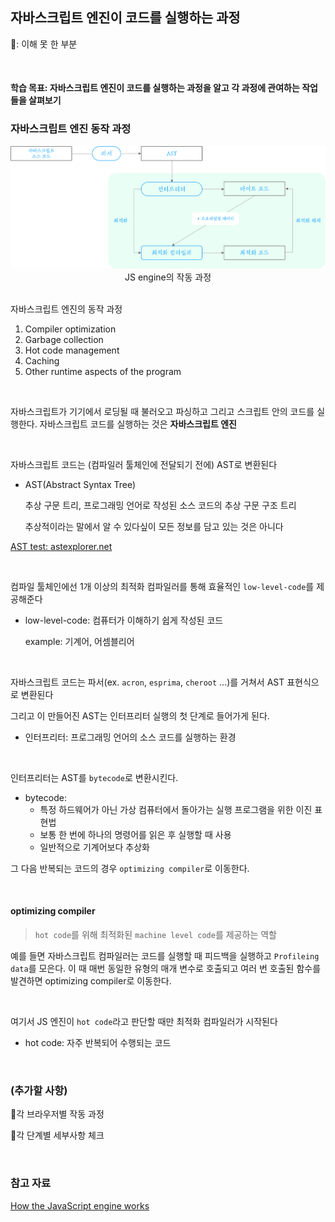 ## 자바스크립트 엔진이 코드를 실행하는 과정

🌱: 이해 못 한 부분

<br>

#### 학습 목표: 자바스크립트 엔진이 코드를 실행하는 과정을 알고 각 과정에 관여하는 작업들을 살펴보기



### 자바스크립트 엔진 동작 과정

<img src="how_to_jS_engine_works.assets/1_자바스크립트엔진작동과정.png">

<center>JS engine의 작동 과정</center>

<br>

자바스크립트 엔진의 동작 과정

1. Compiler optimization
2. Garbage collection
3. Hot code management
4. Caching
5. Other runtime aspects of the program

<br>

자바스크립트가 기기에서 로딩될 때 불러오고 파싱하고 그리고 스크립트 안의 코드를 실행한다. 자바스크립트 코드를 실행하는 것은 **자바스크립트 엔진**

<br>

자바스크립트 코드는 (컴파일러 툴체인에 전달되기 전에) AST로 변환된다

- AST(Abstract Syntax Tree)

  추상 구문 트리, 프로그래밍 언어로 작성된 소스 코드의 추상 구문 구조 트리

  추상적이라는 말에서 알 수 있다싶이 모든 정보를 담고 있는 것은 아니다

[AST test: astexplorer.net](https://astexplorer.net/)

<br>

컴파일 툴체인에선 1개 이상의 최적화 컴파일러를 통해 효율적인 `low-level-code`를 제공해준다

- low-level-code: 컴퓨터가 이해하기 쉽게 작성된 코드

  example: 기계어, 어셈블리어

<br>

자바스크립트 코드는 파서(ex. `acron`, `esprima`, `cheroot` ...)를 거쳐서 AST 표현식으로 변환된다

그리고 이 만들어진 AST는 인터프리터 실행의 첫 단계로 들어가게 된다.

- 인터프리터: 프로그래밍 언어의 소스 코드를 실행하는 환경

<br>

인터프리터는 AST를 `bytecode`로 변환시킨다.

- bytecode:
  - 특정 하드웨어가 아닌 가상 컴퓨터에서 돌아가는 실행 프로그램을 위한 이진 표현법
  - 보통 한 번에 하나의 명령어를 읽은 후 실행할 때 사용
  - 일반적으로 기계어보다 추상화

그 다음 반복되는 코드의 경우 `optimizing compiler`로 이동한다.

<br>

#### optimizing compiler

> `hot code`를 위해 최적화된 `machine level code`를 제공하는 역할

예를 들면 자바스크립트 컴파일러는 코드를 실행할 때 피드백을 실행하고 `Profileing data`를 모은다. 이 때 매번 동일한 유형의 매개 변수로 호출되고 여러 번 호출된 함수를 발견하면 optimizing compiler로 이동한다.

<br>

여기서 JS 엔진이 `hot code`라고 판단할 때만 최적화 컴파일러가 시작된다

- hot code: 자주 반복되어 수행되는 코드

<br>

### (추가할 사항)

🌱각 브라우저별 작동 과정

🌱각 단계별 세부사항 체크

<br>

### 참고 자료

[How the JavaScript engine works](https://javascript.plainenglish.io/js-engine-and-optimization-dac1f7fcb87d)

